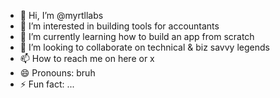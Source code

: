 - 👋 Hi, I’m @myrtllabs
- 👀 I’m interested in building tools for accountants
- 🌱 I’m currently learning how to build an app from scratch
- 💞️ I’m looking to collaborate on technical & biz savvy legends
- 📫 How to reach me on here or x
- 😄 Pronouns: bruh
- ⚡ Fun fact: ...

<!---
myrtllabs/myrtllabs is a ✨ special ✨ repository because its `README.md` (this file) appears on your GitHub profile.
You can click the Preview link to take a look at your changes.
--->
